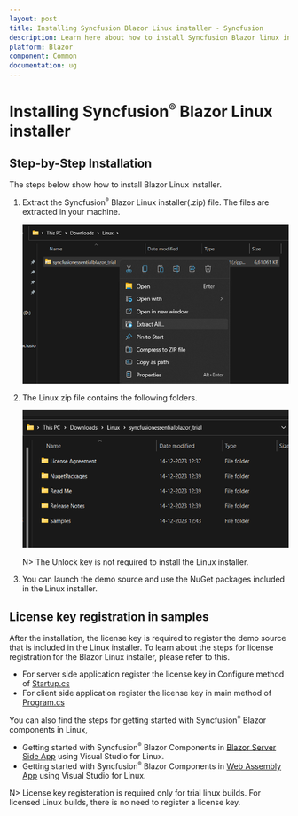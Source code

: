 ```yaml
---
layout: post
title: Installing Syncfusion Blazor Linux installer - Syncfusion
description: Learn here about how to install Syncfusion Blazor linux installer after downloading from our Syncfusion website. 
platform: Blazor
component: Common
documentation: ug
---
```


# Installing Syncfusion<sup style="font-size:70%">&reg;</sup> Blazor Linux installer

## Step-by-Step Installation

The steps below show how to install Blazor Linux installer.

1. Extract the Syncfusion<sup style="font-size:70%">&reg;</sup> Blazor Linux installer(.zip) file. The files are extracted in your machine.

   ![Welcome wizard](images/Linux_Installer1.png)
   

2. The Linux zip file contains the following folders.

   ![License Agreement](images/Linux_Installer2.png)   
   
   N> The Unlock key is not required to install the Linux installer.


4. You can launch the demo source and use the NuGet packages included in the Linux installer.



## License key registration in samples

After the installation, the license key is required to register the demo source that is included in the Linux installer. To learn about the steps for license registration for the Blazor Linux installer, please refer to this.

* For server side application register the license key in Configure method of [Startup.cs](https://blazor.syncfusion.com/documentation/getting-started/license-key/how-to-register-in-an-application#blazor-server-app)
* For client side application register the license key in main method of [Program.cs](https://blazor.syncfusion.com/documentation/getting-started/license-key/how-to-register-in-an-application#blazor-webassembly-app)

You can also find the steps for getting started with Syncfusion<sup style="font-size:70%">&reg;</sup> Blazor components in Linux,

* Getting started with Syncfusion<sup style="font-size:70%">&reg;</sup> Blazor Components in [Blazor Server Side App](https://blazor.syncfusion.com/documentation/getting-started/blazor-server-side-mac/#getting-started-with-syncfusion-blazor-components-in-blazor-server-side-app-using-visual-studio-for-mac) using Visual Studio for Linux.
* Getting started with Syncfusion<sup style="font-size:70%">&reg;</sup> Blazor Components in [Web Assembly App](https://blazor.syncfusion.com/documentation/getting-started/blazor-webassembly-visual-studio-mac/) using Visual Studio for Linux.

N> License key registeration is required only for trial linux builds. For licensed Linux builds, there is no need to register a license key.